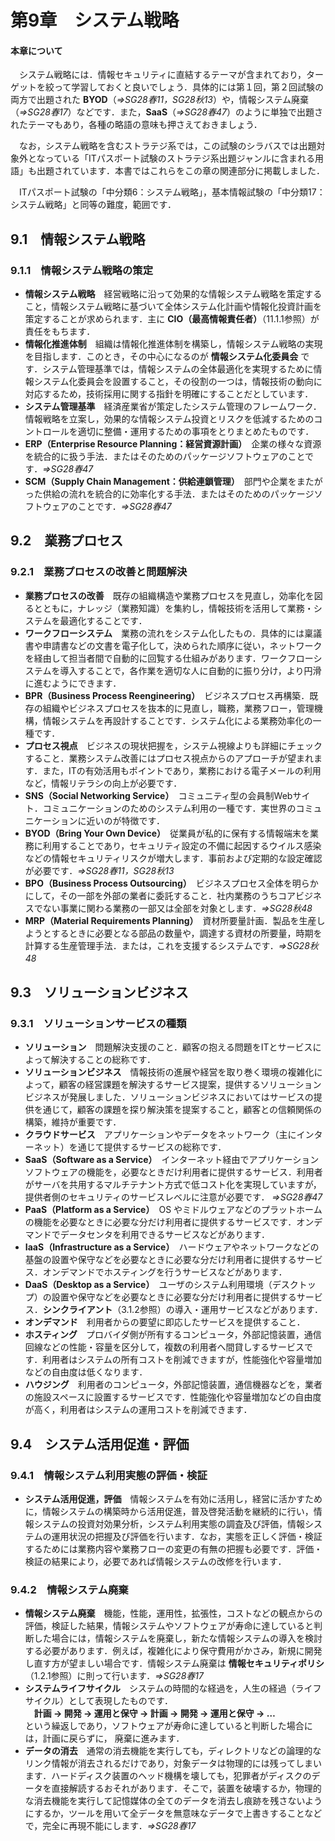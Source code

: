 # 第9章　システム戦略

#### 本章について

　システム戦略には．情報セキュリティに直結するテーマが含まれており，ターゲットを絞って学習しておくと良いでしょう．具体的には第１回，第２回試験の両方で出題された **BYOD**（*⇒SG28春11，SG28秋13*）や，情報システム廃棄（*⇒SG28春17*）などです．また，**SaaS**（*⇒SG28春47*）のように単独で出題されたテーマもあり，各種の略語の意味も押さえておきましょう．

　なお，システム戦略を含むストラテジ系では，この試験のシラバスでは出題対象外となっている「ITパスポート試験のストラテジ系出題ジャンルに含まれる用語」も出題されています．本書ではこれらをこの章の関連部分に掲載しました．

　ITパスポート試験の「中分類6：システム戦略」，基本情報試験の「中分類17：システム戦略」と同等の難度，範囲です．

## 9.1　情報システム戦略

### 9.1.1　情報システム戦略の策定

- **情報システム戦略**　経営戦略に沿って効果的な情報システム戦略を策定すること，情報システム戦略に基づいて全体システム化計画や情報化投資計画を策定することが求められます．主に **CIO（最高情報責任者）**（11.1.1参照）が責任をもちます．
- **情報化推進体制**　組織は情報化推進体制を構築し，情報システム戦略の実現を目指します．このとき，その中心になるのが **情報システム化委員会** です．システム管理基準では，情報システムの全体最適化を実現するために情報システム化委員会を設置すること，その役割の一つは，情報技術の動向に対応するため，技術採用に関する指針を明確にすることだとしています．
- **システム管理基準**　経済産業省が策定したシステム管理のフレームワーク．情報戦略を立案し，効果的な情報システム投資とリスクを低減するためのコントロールを適切に整備・運用するための事項をとりまとめたものです．
- **ERP（Enterprise Resource Planning：経営資源計画）**　企業の様々な資源を統合的に扱う手法．またはそのためのパッケージソフトウェアのことです．*⇒SG28春47*
- **SCM（Supply Chain Management：供給連鎖管理）**　部門や企業をまたがった供給の流れを統合的に効率化する手法．またはそのためのパッケージソフトウェアのことです．*⇒SG28春47*

## 9.2　業務プロセス

### 9.2.1　業務プロセスの改善と問題解決

- **業務プロセスの改善**　既存の組織構造や業務プロセスを見直し，効率化を図るとともに，ナレッジ（業務知識）を集約し，情報技術を活用して業務・システムを最適化することです．
- **ワークフローシステム**　業務の流れをシステム化したもの．具体的には稟議書や申請書などの文書を電子化して，決められた順序に従い，ネットワークを経由して担当者間で自動的に回覧する仕組みがあります．ワークフローシステムを導入することで，各作業を適切な人に自動的に振り分け，より円滑に進むようにできます．
- **BPR（Business Process Reengineering）**　ビジネスプロセス再構築．既存の組織やビジネスプロセスを抜本的に見直し，職務，業務フロー，管理機構，情報システムを再設計することです．システム化による業務効率化の一種です．
- **プロセス視点**　ビジネスの現状把握を，システム視線よりも詳細にチェックすること．業務システム改善にはプロセス視点からのアプローチが望まれます．また，ITの有効活用もポイントであり，業務における電子メールの利用など，情報リテラシの向上が必要です．
- **SNS（Social Networking Service）**　コミュニティ型の会員制Webサイト．コミュニケーションのためのシステム利用の一種です．実世界のコミュニケーションに近いのが特徴です．
- **BYOD（Bring Your Own Device）**　従業員が私的に保有する情報端末を業務に利用することであり，セキュリティ設定の不備に起因するウイルス感染などの情報セキュリティリスクが増大します．事前および定期的な設定確認が必要です．*⇒SG28春11，SG28秋13*
- **BPO（Business Process Outsourcing）**　ビジネスプロセス全体を明らかにして，その一部を外部の業者に委託すること．社内業務のうちコアビジネスでない事業に関わる業務の一部又は全部を対象とします．*⇒SG28秋48*
- **MRP（Material Requirements Planning）**　資材所要量計画．製品を生産しようとするときに必要となる部品の数量や，調達する資材の所要量，時期を計算する生産管理手法．または，これを支援するシステムです．*⇒SG28秋48*　

## 9.3　ソリューションビジネス

### 9.3.1　ソリューションサービスの種類

- **ソリューション**　問題解決支援のこと．顧客の抱える問題をITとサービスによって解決することの総称です．
- **ソリューションビジネス**　情報技術の進展や経営を取り巻く環境の複雑化によって，顧客の経営課題を解決するサービス提案，提供するソリューションビジネスが発展しました．ソリューションビジネスにおいてはサービスの提供を通じて，顧客の課題を探り解決策を提案すること，顧客との信頼関係の構築，維持が重要です．
- **クラウドサービス**　アプリケーションやデータをネットワーク（主にインターネット）を通じて提供するサービスの総称です．
- **SaaS（Software as a Service）**　インターネット経由でアプリケーションソフトウェアの機能を，必要なときだけ利用者に提供するサービス．利用者がサーバを共用するマルチテナント方式で低コスト化を実現していますが，提供者側のセキュリティのサービスレベルに注意が必要です． *⇒SG28春47*
- **PaaS（Platform as a Service）**　OS やミドルウェアなどのプラットホームの機能を必要なときに必要な分だけ利用者に提供するサービスです．オンデマンドでデータセンタを利用できるサービスなどがあります．
- **IaaS（Infrastructure as a Service）**　ハードウェアやネットワークなどの基盤の設置や保守などを必要なときに必要な分だけ利用者に提供するサービス．オンデマンドでホスティングを行うサービスなどがあります．
- **DaaS（Desktop as a Service）**　ユーザのシステム利用環境（デスクトップ）の設置や保守などを必要なときに必要な分だけ利用者に提供するサービス．**シンクライアント**（3.1.2参照）の導入・運用サービスなどがあります．
- **オンデマンド**　利用者からの要望に即応したサービスを提供すること．
- **ホスティング**　プロバイダ側が所有するコンピュータ，外部記憶装置，通信回線などの性能・容量を区分して，複数の利用者へ間貸しするサービスです．利用者はシステムの所有コストを削減できますが，性能強化や容量増加などの自由度は低くなります．
- **ハウジング**　利用者のコンピュータ，外部記憶装置，通信機器などを，業者の施設スペースに設置するサービスです．性能強化や容量増加などの自由度が高く，利用者はシステムの運用コストを削減できます．

## 9.4　システム活用促進・評価

### 9.4.1　情報システム利用実態の評価・検証

- **システム活用促進，評価**　情報システムを有効に活用し，経営に活かすために，情報システムの構築時から活用促進，普及啓発活動を継続的に行い，情報システムの投資対効果分析，システム利用実態の調査及び評価，情報システムの運用状況の把握及び評価を行います．なお，実態を正しく評価・検証するためには業務内容や業務フローの変更の有無の把握も必要です．評価・検証の結果により，必要であれば情報システムの改修を行います．

### 9.4.2　情報システム廃棄

- **情報システム廃棄**　機能，性能，運用性，拡張性，コストなどの観点からの評価，検証した結果，情報システムやソフトウェアが寿命に達していると判断した場合には，情報システムを廃棄し，新たな情報システムの導入を検討する必要があります．例えば，複雑化により保守費用がかさみ，新規に開発し直す方が望ましい場合です．情報システム廃棄は **情報セキュリティポリシ**（1.2.1参照）に則って行います．*⇒SG28春17*
- **システムライフサイクル**　システムの時間的な経過を，人生の経過（ライフサイクル）として表現したものです．  
　**計画 → 開発 → 運用と保守 → 計画 → 開発 → 運用と保守 → …**  
という繰返しであり，ソフトウェアが寿命に達していると判断した場合には，計画に戻らずに， 廃棄に進みます．
- **データの消去**　通常の消去機能を実行しても，ディレクトリなどの論理的なリンク情報が消去されるだけであり，対象データは物理的には残ってしまいます．ハードディスク装置のヘッド機構を壊しても，犯罪者がディスクのデータを直接解読するおそれがあります．そこで，装置を破壊するか，物理的な消去機能を実行して記憶媒体の全てのデータを消去し痕跡を残さないようにするか，ツールを用いて全データを無意味なデータで上書きすることなどで，完全に再現不能にします．*⇒SG28春17*

